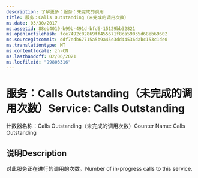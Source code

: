 ```yaml
---
description: 了解更多：服务：未完成的调用
title: 服务：Calls Outstanding（未完成的调用次数）
ms.date: 03/30/2017
ms.assetid: 88eb4019-b99b-491d-bfd6-15129bb32821
ms.openlocfilehash: fce7492c02869ff455671f8ca59035d68eb69602
ms.sourcegitcommit: ddf7edb67715a5b9a45e3dd44536dabc153c1de0
ms.translationtype: MT
ms.contentlocale: zh-CN
ms.lasthandoff: 02/06/2021
ms.locfileid: "99803316"
---
```

# <a name="service-calls-outstanding"></a><span data-ttu-id="29763-103">服务：Calls Outstanding（未完成的调用次数）</span><span class="sxs-lookup"><span data-stu-id="29763-103">Service: Calls Outstanding</span></span>

<span data-ttu-id="29763-104">计数器名称：Calls Outstanding（未完成的调用次数）</span><span class="sxs-lookup"><span data-stu-id="29763-104">Counter Name: Calls Outstanding</span></span>  
  
## <a name="description"></a><span data-ttu-id="29763-105">说明</span><span class="sxs-lookup"><span data-stu-id="29763-105">Description</span></span>  

 <span data-ttu-id="29763-106">对此服务正在进行的调用的次数。</span><span class="sxs-lookup"><span data-stu-id="29763-106">Number of in-progress calls to this service.</span></span>
